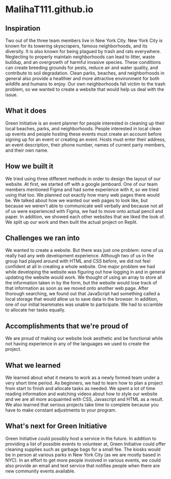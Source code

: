 # MalihaT111.github.io


## Inspiration
Two out of the three team members live in New York City. New York City is known for its towering skyscrapers, famous neighborhoods, and its diversity. It is also known for being plagued by trash and rats everywhere. Neglecting to properly maintain neighborhoods can lead to litter, waste buildup, and an overgrowth of harmful invasive species. These conditions can create breeding grounds for pests, reduce air and water quality, and contribute to soil degradation. Clean parks, beaches, and neighborhoods in general also provide a healthier and more attractive environment for both wildlife and humans to enjoy.
Our own neighborhoods fall victim to the trash problem, so we wanted to create a website that would help us deal with the issue. 
## What it does
Green Initiative is an event planner for people interested in cleaning up their local beaches, parks, and neighborhoods. People interested in local clean up events and people hosting these events must create an account before signing up for an event or creating an event. Hosts must enter their address, an event description, their phone number, names of current party members, and their own name. 
## How we built it
We tried using three different methods in order to design the layout of our website. At first, we started off with a google jamboard. One of our team members mentioned Figma and had some experience with it, so we tried using that too. We planned out exactly how many web pages there would be. We talked about how we wanted our web pages to look like, but because we weren’t able to communicate well verbally and because not all of us were experienced with Figma, we had to move onto actual pencil and paper. In addition, we showed each other websites that we liked the look of. 
We split up our work and then built the actual project on Replit.
## Challenges we ran into
We wanted to create a website. But there was just one problem: none of us really had any web development experience. Although two of us in the group had played around with HTML and CSS before, we did not feel confident at all in creating a whole website. 
One major problem we had while developing the website was figuring out how logging in and in general updating the website would work. We thought of using an array to store all the information taken in by the form, but the website would lose track of that information as soon as we moved onto another web page. After thorough searching, we found out that JavaScript had something called a local storage that would allow us to save data in the browser. 
In addition, one of our initial teammates was unable to participate. We had to scramble to allocate her tasks equally. 
## Accomplishments that we're proud of
We are proud of making our website look aesthetic and be functional while not having experience in any of the languages we used to create the project. 
## What we learned
We learned about what it means to work as a newly formed team under a very short time period. As beginners, we had to learn how to plan a project from start to finish and allocate tasks as needed. We spent a lot of time reading information and watching videos about how to style our website and we are all more acquainted with CSS, Javascript and HTML as a result. We also learned that serious projects take time to complete because you have to make constant adjustments to your program.
## What's next for Green Initiative 
Green Initiative could possibly host a service in the future. In addition to providing a list of possible events to volunteer at, Green Initiative could offer cleaning supplies such as garbage bags for a small fee. The kiosks would be in person at various parks in New York City (as we are mostly based in NYC). In an effort to get more people involved in various events, we could also provide an email and text service that notifies people when there are new community events available.
